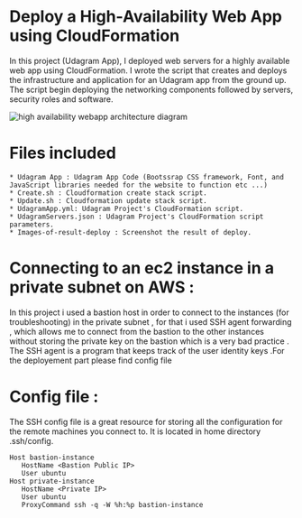 # Deploy a High-Availability Web App using CloudFormation

In this project (Udagram App), I deployed web servers for a highly available web app using CloudFormation. I wrote the script that creates and deploys the infrastructure and application for an Udagram app from the ground up. The script begin deploying the networking components followed by servers, security roles and software.

![high availability webapp architecture diagram](https://user-images.githubusercontent.com/75679079/106497682-a6cdc880-64be-11eb-9760-7b5369a9c1af.png)


# Files included 
	* Udagram App : Udagram App Code (Bootssrap CSS framework, Font, and JavaScript libraries needed for the website to function etc ...)
	* Create.sh : Cloudformation create stack script. 
	* Update.sh : Cloudformation update stack script.
	* UdagramApp.yml: Udagram Project's CloudFormation script.
	* UdagramServers.json : Udagram Project's CloudFormation script parameters. 
	* Images-of-result-deploy : Screenshot the result of deploy.



# Connecting to an ec2 instance in a private subnet on AWS : 

In this project i used a bastion host in order to connect to the instances (for troubleshooting) in the private subnet , 
for that i used SSH agent forwarding , which allows me to connect from the bastion to the other instances 
without storing the private key on the bastion which is a very bad practice . 
The SSH agent is a program that keeps track of the user identity keys .For the deployement part  please find config file

# Config file : 
The SSH config file is a great resource for storing all the configuration for the remote machines you connect to. It is located in home directory .ssh/config.

	Host bastion-instance
	   HostName <Bastion Public IP>
	   User ubuntu
	Host private-instance
	   HostName <Private IP>
	   User ubuntu
	   ProxyCommand ssh -q -W %h:%p bastion-instance


